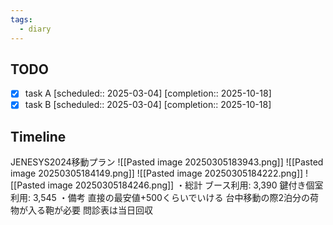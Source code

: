 ```yaml
---
tags:
  - diary
---
```

>
## TODO

- [x] task A   [scheduled:: 2025-03-04]  [completion:: 2025-10-18]
- [x] task B   [scheduled:: 2025-03-04]  [completion:: 2025-10-18]

## Timeline
JENESYS2024移動プラン
![[Pasted image 20250305183943.png]]
![[Pasted image 20250305184149.png]]
![[Pasted image 20250305184222.png]]
![[Pasted image 20250305184246.png]]
・総計
ブース利用: 3,390
鍵付き個室利用: 3,545
・備考
直接の最安値+500くらいでいける
台中移動の際2泊分の荷物が入る鞄が必要
問診表は当日回収
